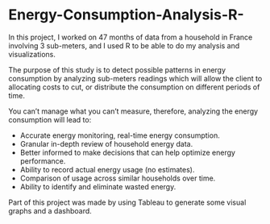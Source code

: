 # Energy-Consumption-Analysis-R-
In this project, I worked on 47 months of data from a household in France involving 3 sub-meters, 
and I used R to be able to do my analysis and visualizations.

The purpose of this study is to detect possible patterns in energy consumption by analyzing sub-meters readings 
which will allow the client to allocating costs to cut, or distribute the consumption on different periods of time.

You can’t manage what you can’t measure, therefore, analyzing the energy consumption will lead to:

- Accurate energy monitoring, real-time energy consumption. 
- Granular in-depth review of household energy data. 
- Better informed to make decisions that can help optimize energy performance. 
- Ability to record actual energy usage (no estimates). 
- Comparison of usage across similar households over time. 
- Ability to identify and eliminate wasted energy.

Part of this project was made by using Tableau to generate some visual graphs and a dashboard.
